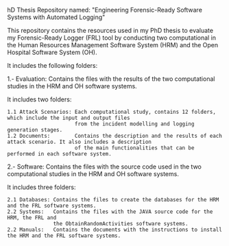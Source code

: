 hD Thesis Repository named: "Engineering Forensic-Ready Software Systems with Automated Logging"

This repository contains the resources used in my PhD thesis to evaluate my Forensic-Ready Logger (FRL) tool by conducting two computational in the Human Resources Management Software System (HRM) and the Open Hospital Software System (OH).

It includes the following folders:

1.- Evaluation: Contains the files with the results of the two computational studies in the HRM and OH software systems.

It includes two folders:
```
1.1 Attack Scenarios: Each computational study, contains 12 folders, which include the input and output files
                      from the incident modelling and logging generation stages.
1.2 Documents:        Contains the description and the results of each attack scenario. It also includes a description
                      of the main functionalities that can be performed in each software system.
```

2.- Software: Contains the files with the source code used in the two computational studies in the HRM and OH software systems.

It includes three folders:
```
2.1 Databases: Contains the files to create the databases for the HRM and the FRL software systems. 
2.2 Systems:   Contains the files with the JAVA source code for the HRM, the FRL and
               the ObtainRandomActivities software systems. 
2.2 Manuals:   Contains the documents with the instructions to install the HRM and the FRL software systems.
```

